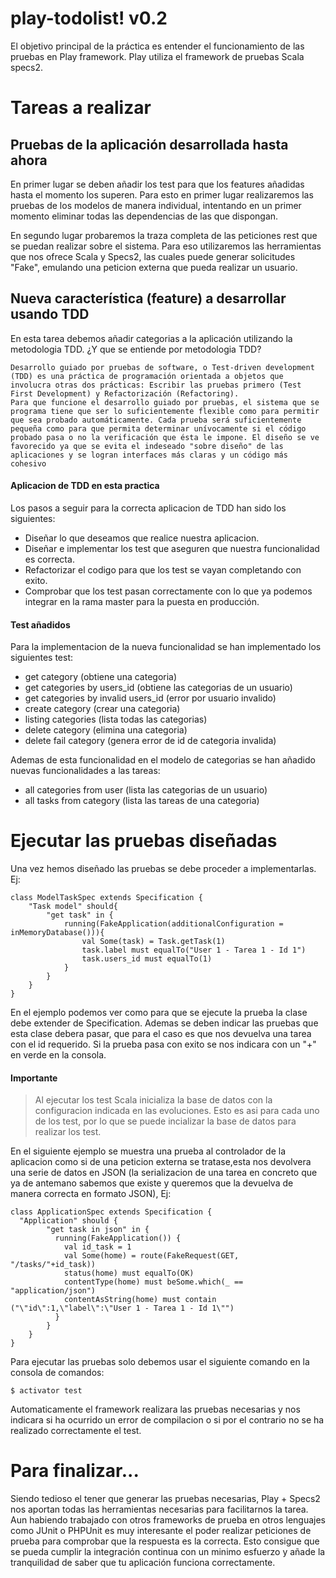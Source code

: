 play-todolist! v0.2
===================
El objetivo principal de la práctica es entender el funcionamiento de las pruebas en Play framework. Play utiliza el framework de pruebas Scala specs2.

Tareas a realizar
===================

Pruebas de la aplicación desarrollada hasta ahora
--------------------------

En primer lugar se deben añadir los test para que los features añadidas hasta el momento los superen. Para esto en primer lugar realizaremos las pruebas de los modelos de manera individual, intentando en un primer momento eliminar todas las dependencias de las que dispongan.

En segundo lugar probaremos la traza completa de las peticiones rest que se puedan realizar sobre el sistema. Para eso utilizaremos las herramientas que nos ofrece Scala y Specs2, las cuales puede generar solicitudes "Fake", emulando una peticion externa que pueda realizar un usuario.


Nueva característica (feature) a desarrollar usando TDD
--------------------------

En esta tarea debemos añadir categorias a la aplicación utilizando la metodologia TDD. ¿Y que se entiende por metodologia TDD?

```
Desarrollo guiado por pruebas de software, o Test-driven development (TDD) es una práctica de programación orientada a objetos que involucra otras dos prácticas: Escribir las pruebas primero (Test First Development) y Refactorización (Refactoring).
Para que funcione el desarrollo guiado por pruebas, el sistema que se programa tiene que ser lo suficientemente flexible como para permitir que sea probado automáticamente. Cada prueba será suficientemente pequeña como para que permita determinar unívocamente si el código probado pasa o no la verificación que ésta le impone. El diseño se ve favorecido ya que se evita el indeseado "sobre diseño" de las aplicaciones y se logran interfaces más claras y un código más cohesivo
```

#### Aplicacion de TDD en esta practica

Los pasos a seguir para la correcta aplicacion de TDD han sido los siguientes:

- Diseñar lo que deseamos que realice nuestra aplicacion.
- Diseñar e implementar los test que aseguren que nuestra funcionalidad es correcta.
- Refactorizar el codigo para que los test se vayan completando con exito.
- Comprobar que los test pasan correctamente con lo que ya podemos integrar en la rama master para la puesta en producción.

#### Test añadidos

Para la implementacion de la nueva funcionalidad se han implementado los siguientes test:

- get category (obtiene una categoria)
- get categories by users_id (obtiene las categorias de un usuario)
- get categories by invalid users_id (error por usuario invalido)
- create category (crear una categoria)
- listing categories (lista todas las categorias)
- delete category (elimina una categoria)
- delete fail category (genera error de id de categoria invalida)

Ademas de esta funcionalidad en el modelo de categorias se han añadido nuevas funcionalidades a las tareas:

- all categories from user (lista las categorias de un usuario)
- all tasks from category (lista las tareas de una categoria)


Ejecutar las pruebas diseñadas
===================

Una vez hemos diseñado las pruebas se debe proceder a implementarlas. Ej:

```
class ModelTaskSpec extends Specification {
	"Task model" should{
		"get task" in {
			running(FakeApplication(additionalConfiguration = inMemoryDatabase())){
				val Some(task) = Task.getTask(1)
				task.label must equalTo("User 1 - Tarea 1 - Id 1")
				task.users_id must equalTo(1)
			}
		}
	}
}
```

En el ejemplo podemos ver como para que se ejecute la prueba la clase debe extender de Specification. Ademas se deben indicar las pruebas que esta clase debera pasar, que para el caso es que nos devuelva una tarea con el id requerido. Si la prueba pasa con exito se nos indicara con un "+" en verde en la consola.

#### Importante
> Al ejecutar los test Scala inicializa la base de datos con la configuracion indicada en las evoluciones.
> Esto es asi para cada uno de los test, por lo que se puede incializar la base de datos para realizar los test.

En el siguiente ejemplo se muestra una prueba al controlador de la aplicacion como si de una peticion externa se tratase,esta nos devolvera una serie de datos en JSON (la serializacion de una tarea en concreto que ya de antemano sabemos que existe y queremos que la devuelva de manera correcta en formato JSON), Ej:

```
class ApplicationSpec extends Specification {
  "Application" should {
	    "get task in json" in { 
	      running(FakeApplication()) {
	        val id_task = 1
	        val Some(home) = route(FakeRequest(GET, "/tasks/"+id_task))
	        status(home) must equalTo(OK)  
	        contentType(home) must beSome.which(_ == "application/json")
	        contentAsString(home) must contain ("\"id\":1,\"label\":\"User 1 - Tarea 1 - Id 1\"")
	      }
	    }
	}
}
```

Para ejecutar las pruebas solo debemos usar el siguiente comando en la consola de comandos:

```
$ activator test
```

Automaticamente el framework realizara las pruebas necesarias y nos indicara si ha ocurrido un error de compilacion o si por el contrario no se ha realizado correctamente el test.

Para finalizar...
===================

Siendo tedioso el tener que generar las pruebas necesarias, Play + Specs2 nos aportan todas las herramientas necesarias para facilitarnos la tarea. Aun habiendo trabajado con otros frameworks de prueba en otros lenguajes como JUnit o PHPUnit es muy interesante el poder realizar peticiones de prueba para comprobar que la respuesta es la correcta. Esto consigue que se pueda cumplir la integración continua con un minimo esfuerzo y añade la tranquilidad de saber que tu aplicación funciona correctamente.